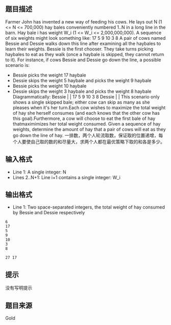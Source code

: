 


## 题目描述
Farmer John has invented a new way of feeding his cows. He lays out
N (1 <= N <= 700,000) hay bales conveniently numbered 1..N in a
long line in the barn. Hay bale i has weight W_i (1 <= W_i <=
2,000,000,000). A sequence of six weights might look something like:
17 5 9 10 3 8 
A pair of cows named Bessie and Dessie walks down this line after
examining all the haybales to learn their weights. Bessie is the
first chooser. They take turns picking haybales to eat as they walk
(once a haybale is skipped, they cannot return to it). For instance,
if cows Bessie and Dessie go down the line, a possible scenario is:
* Bessie picks the weight 17 haybale
* Dessie skips the weight 5 haybale and picks the weight 9 haybale
* Bessie picks the weight 10 haybale
* Dessie skips the weight 3 haybale and picks the weight 8 haybale
Diagrammatically:
Bessie   |      |
17 5 9 10 3 8 
Dessie       |      |
This scenario only shows a single skipped bale; either cow can skip
as many as she pleases when it's her turn.Each cow wishes to maximize the total weight of 
hay she herself consumes (and each knows that the other cow has this goal).Furthermore, a cow 
will choose to eat the first bale of hay thatmaximimizes her total weight consumed.
Given a sequence of hay weights, determine the amount of hay that
a pair of cows will eat as they go down the line of hay.
一排数，两个人轮流取数，保证取的位置递增，每个人要使自己取的数的和尽量大，求两个人都在最优策略下取的和各是多少。
## 输入格式
* Line 1: A single integer: N
* Lines 2..N+1: Line i+1 contains a single integer: W_i
## 输出格式
* Line 1: Two space-separated integers, the total weight of hay
consumed by Bessie and Dessie respectively

```input1
6
17
5
9
10
3
8

```

```output1
27 17
```

## 提示
没有写明提示
## 题目来源
Gold


